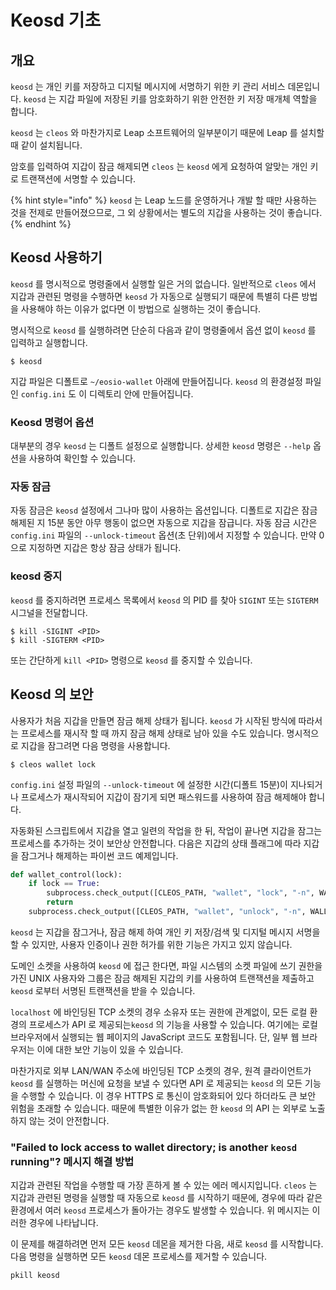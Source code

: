 # Keosd 기초

## 개요

`keosd` 는 개인 키를 저장하고 디지털 메시지에 서명하기 위한 키 관리 서비스 데몬입니다. `keosd` 는 지갑 파일에 저장된 키를 암호화하기 위한 안전한 키 저장 매개체 역할을 합니다.

`keosd` 는 `cleos` 와 마찬가지로 Leap 소프트웨어의 일부분이기 때문에 Leap 를 설치할 때 같이 설치됩니다.

암호를 입력하여 지갑이 잠금 해제되면 `cleos` 는 `keosd` 에게 요청하여 알맞는 개인 키로 트랜잭션에 서명할 수 있습니다.&#x20;

{% hint style="info" %}
`keosd` 는 Leap 노드를 운영하거나 개발 할 때만 사용하는 것을 전제로 만들어졌으므로, 그 외 상황에서는 별도의 지갑을 사용하는 것이 좋습니다.
{% endhint %}

## Keosd 사용하기

`keosd` 를 명시적으로 명령줄에서 실행할 일은 거의 없습니다. 일반적으로 `cleos` 에서 지갑과 관련된 명령을 수행하면 `keosd` 가 자동으로 실행되기 때문에 특별히 다른 방법을 사용해야 하는 이유가 없다면 이 방법으로 실행하는 것이 좋습니다.&#x20;

명시적으로 `keosd` 를 실행하려면 단순히 다음과 같이 명령줄에서 옵션 없이 `keosd` 를 입력하고 실행합니다.&#x20;

```
$ keosd
```

지갑 파일은 디폴트로 `~/eosio-wallet` 아래에 만들어집니다. `keosd` 의 환경설정 파일인 `config.ini` 도 이 디렉토리 안에 만들어집니다.

### Keosd 명령어 옵션

대부분의 경우 `keosd` 는 디폴트 설정으로 실행합니다. 상세한 `keosd` 명령은 `--help` 옵션을 사용하여 확인할 수 있습니다. &#x20;

### 자동 잠금

자동 잠금은 `keosd` 설정에서 그나마 많이 사용하는 옵션입니다. 디폴트로 지갑은 잠금 해제된 지 15분 동안 아무 행동이 없으면 자동으로 지갑을 잠급니다. 자동 잠금 시간은 `config.ini` 파일의 `--unlock-timeout` 옵션(초 단위)에서 지정할 수 있습니다. 만약 0으로 지정하면 지갑은 항상 잠금 상태가 됩니다.

### keosd 중지

`keosd` 를 중지하려면 프로세스 목록에서 `keosd` 의 PID 를 찾아 `SIGINT` 또는 `SIGTERM` 시그널을 전달합니다.&#x20;

```
$ kill -SIGINT <PID>
$ kill -SIGTERM <PID>
```

또는 간단하게 `kill <PID>` 명령으로 `keosd` 를 중지할 수 있습니다.&#x20;

## Keosd 의 보안

사용자가 처음 지갑을 만들면 잠금 해제 상태가 됩니다. `keosd` 가 시작된 방식에 따라서는 프로세스를 재시작 할 때 까지 잠금 해제 상태로 남아 있을 수도 있습니다. 명시적으로 지갑을 잠그려면 다음 명령을 사용합니다.

```
$ cleos wallet lock
```

`config.ini` 설정 파일의 `--unlock-timeout` 에 설정한 시간(디폴트 15분)이 지나되거나 프로세스가 재시작되어 지갑이 잠기게 되면 패스워드를 사용하여 잠금 해제해야 합니다.

자동화된 스크립트에서 지갑을 열고 일련의 작업을 한 뒤, 작업이 끝나면 지갑을 잠그는 프로세스를 추가하는 것이 보안상 안전합니다. 다음은 지갑의 상태 플래그에 따라 지갑을 잠그거나 해제하는 파이썬 코드 예제입니다.

```python
def wallet_control(lock):
    if lock == True:
        subprocess.check_output([CLEOS_PATH, "wallet", "lock", "-n", WALLET_NAME],universal_newlines=True)
        return
    subprocess.check_output([CLEOS_PATH, "wallet", "unlock", "-n", WALLET_NAME, "--password", WALLET_PW],universal_newlines=True)
```

`keosd` 는 지갑을 잠그거나, 잠금 해제 하여 개인 키 저장/검색 및 디지털 메시지 서명을 할 수 있지만, 사용자 인증이나 권한 허가를 위한 기능은 가지고 있지 않습니다.

도메인 소켓을 사용하여 `keosd` 에 접근 한다면, 파일 시스템의 소켓 파일에 쓰기 권한을 가진 UNIX 사용자와 그룹은 잠금 해제된 지갑의 키를 사용하여 트랜잭션을 제출하고 `keosd` 로부터 서명된 트랜잭션을 받을 수 있습니다.

`localhost` 에 바인딩된 TCP 소켓의 경우 소유자 또는 권한에 관계없이, 모든 로컬 환경의 프로세스가 API 로 제공되는`keosd` 의 기능을 사용할 수 있습니다. 여기에는 로컬 브라우저에서 실행되는 웹 페이지의 JavaScript 코드도 포함됩니다. 단, 일부 웹 브라우저는 이에 대한 보안 기능이 있을 수 있습니다.

마찬가지로 외부 LAN/WAN 주소에 바인딩된 TCP 소켓의 경우, 원격 클라이언트가 `keosd` 를 실행하는 머신에 요청을 보낼 수 있다면 API 로 제공되는 `keosd` 의 모든 기능을 수행할 수 있습니다. 이 경우 HTTPS 로 통신이 암호화되어 있다 하더라도 큰 보안 위험을 초래할 수 있습니다. 때문에 특별한 이유가 없는 한 `keosd` 의 API 는 외부로 노출하지 않는 것이 안전합니다.

### "Failed to lock access to wallet directory; is another `keosd` running"? 메시지 해결 방법

지갑과 관련된 작업을 수행할 때 가장 흔하게 볼 수 있는 에러 메시지입니다. `cleos` 는 지갑과 관련된 명령을 실행할 때 자동으로 `keosd` 를 시작하기 때문에, 경우에 따라 같은 환경에서 여러 `keosd` 프로세스가 돌아가는 경우도 발생할 수 있습니다. 위 메시지는 이러한 경우에 나타납니다.

이 문제를 해결하려면 먼저 모든 `keosd` 데몬을 제거한 다음, 새로 `keosd` 를 시작합니다. 다음 명령을 실행하면 모든 `keosd` 데몬 프로세스를 제거할 수 있습니다.

```
pkill keosd
```
